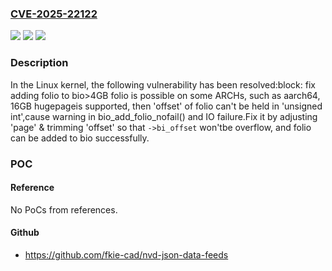### [CVE-2025-22122](https://cve.mitre.org/cgi-bin/cvename.cgi?name=CVE-2025-22122)
![](https://img.shields.io/static/v1?label=Product&message=Linux&color=blue)
![](https://img.shields.io/static/v1?label=Version&message=ed9832bc08db29874600eb066b74918fe6fc2060%3C%20b96e0af1b1c99cb7e6188b6fa4963a4e47beb01e%20&color=brighgreen)
![](https://img.shields.io/static/v1?label=Vulnerability&message=n%2Fa&color=brighgreen)

### Description

In the Linux kernel, the following vulnerability has been resolved:block: fix adding folio to bio>4GB folio is possible on some ARCHs, such as aarch64, 16GB hugepageis supported, then 'offset' of folio can't be held in 'unsigned int',cause warning in bio_add_folio_nofail() and IO failure.Fix it by adjusting 'page' & trimming 'offset' so that `->bi_offset` won'tbe overflow, and folio can be added to bio successfully.

### POC

#### Reference
No PoCs from references.

#### Github
- https://github.com/fkie-cad/nvd-json-data-feeds

